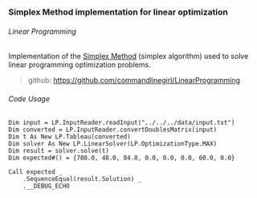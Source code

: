 ### Simplex Method implementation for linear optimization

###### Linear Programming

Implementation of the [Simplex Method](https://en.wikipedia.org/wiki/Simplex_algorithm) (simplex algorithm) used to solve linear programming optimization problems.

> github: https://github.com/commandlinegirl/LinearProgramming

###### Code Usage

```vbnet
Dim input = LP.InputReader.readInput("../../../data/input.txt")
Dim converted = LP.InputReader.convertDoublesMatrix(input)
Dim t As New LP.Tableau(converted)
Dim solver As New LP.LinearSolver(LP.OptimizationType.MAX)
Dim result = solver.solve(t)
Dim expected#() = {708.0, 48.0, 84.0, 0.0, 0.0, 0.0, 60.0, 0.0}

Call expected _
    .SequenceEqual(result.Solution) _
    .__DEBUG_ECHO
```